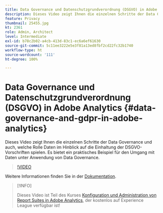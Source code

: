 ```yaml
---
title: Data Governance und Datenschutzgrundverordnung (DSGVO) in Adobe Analytics
description: Dieses Video zeigt Ihnen die einzelnen Schritte der Data Governance und auch, welche Rolle Daten im Hinblick auf die Einhaltung der DSGVO-Vorschriften spielen. Es bietet ein praktisches Beispiel für den Umgang mit Daten unter Anwendung von Data Governance.
feature: Privacy
thumbnail: 25455.jpg
kt: 2361
role: Admin, Architect
level: Intermediate
exl-id: b78c2b02-a4cb-413d-83c1-ec6a6ef61630
source-git-commit: 5c11ee3222e5e3f81a13ed8fbf2cd22fc32b1740
workflow-type: ht
source-wordcount: '111'
ht-degree: 100%

---
```


# Data Governance und Datenschutzgrundverordnung (DSGVO) in Adobe Analytics {#data-governance-and-gdpr-in-adobe-analytics}

Dieses Video zeigt Ihnen die einzelnen Schritte der Data Governance und auch, welche Rolle Daten im Hinblick auf die Einhaltung der DSGVO-Vorschriften spielen. Es bietet ein praktisches Beispiel für den Umgang mit Daten unter Anwendung von Data Governance.

>[!VIDEO](https://video.tv.adobe.com/v/25455/?quality=12)

Weitere Informationen finden Sie in der [Dokumentation](https://experienceleague.adobe.com/docs/analytics/admin/data-governance/an-gdpr-overview.html?lang=de).

>[!INFO]
>
> Dieses Video ist Teil des Kurses [Konfiguration und Administration von Report Suites in Adobe Analytics](https://experienceleague.adobe.com/?recommended=Analytics-A-1-2021.1.administration&amp;lang=de), der kostenlos auf Experience League verfügbar ist!